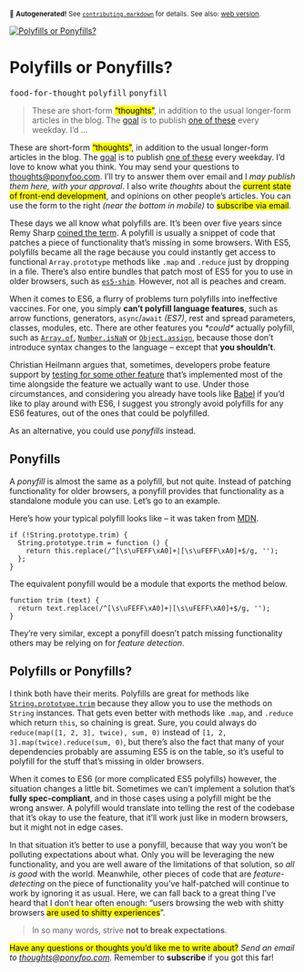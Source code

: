 <sub>&#x1F6A8; <strong>Autogenerated!</strong> See <a href="https://github.com/ponyfoo/articles/tree/noindex/contributing.markdown"><code>contributing.markdown</code></a> for details. See also: <a href="https://ponyfoo.com/articles/polyfills-or-ponyfills">web version</a>.</sub>

<a href="https://ponyfoo.com/articles/polyfills-or-ponyfills"><div><img src="https://i.imgur.com/IEBEN86.jpg" alt="Polyfills or Ponyfills?"></div></a>

<h1>Polyfills or Ponyfills?</h1>

<p><kbd>food-for-thought</kbd> <kbd>polyfill</kbd> <kbd>ponyfill</kbd></p>

<blockquote><p>These are short-form <mark class="md-mark">&#x201C;thoughts&#x201D;</mark>, in addition to the usual longer-form articles in the blog. The <a href="https://ponyfoo.com/articles/food-for-thought-begins">goal</a> is to publish <a href="https://ponyfoo.com/articles/tagged/food-for-thought">one of these</a> every weekday. I&#x2019;d &#x2026;</p></blockquote>

<div><p>These are short-form <mark class="md-mark">&#x201C;thoughts&#x201D;</mark>, in addition to the usual longer-form articles in the blog. The <a href="https://ponyfoo.com/articles/food-for-thought-begins">goal</a> is to publish <a href="https://ponyfoo.com/articles/tagged/food-for-thought">one of these</a> every weekday. I&#x2019;d love to know what you think. You may send your questions to <a href="mailto:thoughts@ponyfoo.com">thoughts@ponyfoo.com</a>. I&#x2019;ll try to answer them over email and I <em>may publish them here, with your approval</em>. I also write <em>thoughts</em> about the <mark class="md-mark">current state of front-end development</mark>, and opinions on other people&#x2019;s articles. You can use the form to the right <em>(near the bottom in mobile)</em> to <mark class="md-mark">subscribe via email</mark>.</p></div>

<div></div>

<div><p>These days we all know what polyfills are. It&#x2019;s been over five years since Remy Sharp <a href="https://plus.google.com/+PaulIrish/posts/4okUyAE1qQH" target="_blank">coined the term</a>. A polyfill is usually a snippet of code that patches a piece of functionality that&#x2019;s missing in some browsers. With ES5, polyfills became all the rage because you could instantly get access to functional <code class="md-code md-code-inline">Array.prototype</code> methods like <code class="md-code md-code-inline">.map</code> and <code class="md-code md-code-inline">.reduce</code> just by dropping in a file. There&#x2019;s also entire bundles that patch most of ES5 for you to use in older browsers, such as <a href="https://github.com/es-shims/es5-shim" target="_blank"><code class="md-code md-code-inline">es5-shim</code></a>. However, not all is peaches and cream.</p> <p>When it comes to ES6, a flurry of problems turn polyfills into ineffective vaccines. For one, you simply <strong>can&#x2019;t polyfill language features</strong>, such as arrow functions, generators, <code class="md-code md-code-inline">async</code>/<code class="md-code md-code-inline">await</code> <em>(ES7)</em>, rest and spread parameters, classes, modules, etc. There are other features you <em>*could*</em> actually polyfill, such as <a href="https://developer.mozilla.org/en-US/docs/Web/JavaScript/Reference/Global_Objects/Array/of" target="_blank"><code class="md-code md-code-inline">Array.of</code></a>, <a href="https://developer.mozilla.org/en-US/docs/Web/JavaScript/Reference/Global_Objects/Number/isNaN" target="_blank"><code class="md-code md-code-inline">Number.isNaN</code></a> or <a href="https://developer.mozilla.org/en/docs/Web/JavaScript/Reference/Global_Objects/Object/assign" target="_blank"><code class="md-code md-code-inline">Object.assign</code></a>, because those don&#x2019;t introduce syntax changes to the language &#x2013; except that <strong>you shouldn&#x2019;t</strong>.</p></div>

<div><p>Christian Heilmann argues that, sometimes, developers probe feature support by <a href="http://christianheilmann.com/2015/08/17/how-about-we-make-es6-the-new-baseline/" target="_blank" aria-label="&apos;How About We Make ES6 the New Baseline?&apos; asks @codepo8">testing for some other feature</a> that&#x2019;s implemented most of the time alongside the feature we actually want to use. Under those circumstances, and considering you already have tools like <a href="https://github.com/babel/babel" target="_blank" aria-label="babel/babel on GitHub">Babel</a> if you&#x2019;d like to play around with ES6, I suggest you strongly avoid polyfills for any ES6 features, out of the ones that could be polyfilled.</p> <p>As an alternative, you could use <em>ponyfills</em> instead.</p> <h2 id="ponyfills">Ponyfills</h2> <p>A <em>ponyfill</em> is almost the same as a polyfill, but not quite. Instead of patching functionality for older browsers, a ponyfill provides that functionality as a standalone module you can use. Let&#x2019;s go to an example.</p> <p>Here&#x2019;s how your typical polyfill looks like &#x2013; it was taken from <a href="https://developer.mozilla.org/en/docs/Web/JavaScript/Reference/Global_Objects/String/trim" target="_blank" aria-label="String.prototype.trim() &#x2013; MDN">MDN</a>.</p> <pre class="md-code-block"><code class="md-code md-lang-javascript"><span class="md-code-keyword">if</span> (!<span class="md-code-built_in">String</span>.prototype.trim) {
  <span class="md-code-built_in">String</span>.prototype.trim = <span class="md-code-function"><span class="md-code-keyword">function</span> <span class="md-code-params">()</span> </span>{
    <span class="md-code-keyword">return</span> <span class="md-code-keyword">this</span>.replace(<span class="md-code-regexp">/^[\s\uFEFF\xA0]+|[\s\uFEFF\xA0]+$/g</span>, <span class="md-code-string">&apos;&apos;</span>);
  };
}
</code></pre> <p>The equivalent ponyfill would be a module that exports the method below.</p> <pre class="md-code-block"><code class="md-code md-lang-javascript"><span class="md-code-function"><span class="md-code-keyword">function</span> <span class="md-code-title">trim</span> <span class="md-code-params">(text)</span> </span>{
  <span class="md-code-keyword">return</span> text.replace(<span class="md-code-regexp">/^[\s\uFEFF\xA0]+|[\s\uFEFF\xA0]+$/g</span>, <span class="md-code-string">&apos;&apos;</span>);
}
</code></pre> <p>They&#x2019;re very similar, except a ponyfill doesn&#x2019;t patch missing functionality others may be relying on for <em>feature detection</em>.</p> <h2 id="polyfills-or-ponyfills">Polyfills or Ponyfills?</h2> <p>I think both have their merits. Polyfills are great for methods like <a href="https://developer.mozilla.org/en/docs/Web/JavaScript/Reference/Global_Objects/String/trim" target="_blank" aria-label="String.prototype.trim() &#x2013; MDN"><code class="md-code md-code-inline">String.prototype.trim</code></a> because they allow you to use the methods on <code class="md-code md-code-inline">String</code> instances. That gets even better with methods like <code class="md-code md-code-inline">.map</code>, and <code class="md-code md-code-inline">.reduce</code> which return <code class="md-code md-code-inline">this</code>, so chaining is great. Sure, you could always do <code class="md-code md-code-inline">reduce(map([1, 2, 3], twice), sum, 0)</code> instead of <code class="md-code md-code-inline">[1, 2, 3].map(twice).reduce(sum, 0)</code>, but there&#x2019;s also the fact that many of your dependencies probably are assuming ES5 is on the table, so it&#x2019;s useful to polyfill for the stuff that&#x2019;s missing in older browsers.</p> <p>When it comes to ES6 (or more complicated ES5 polyfills) however, the situation changes a little bit. Sometimes we can&#x2019;t implement a solution that&#x2019;s <strong>fully spec-compliant</strong>, and in those cases using a polyfill might be the wrong answer. A polyfill would translate into telling the rest of the codebase that it&#x2019;s okay to use the feature, that it&#x2019;ll work just like in modern browsers, but it might not in edge cases.</p> <p>In that situation it&#x2019;s better to use a ponyfill, because that way you won&#x2019;t be polluting expectations about what. Only you will be leveraging the new functionality, and you are well aware of the limitations of that solution, so <em>all is good</em> with the world. Meanwhile, other pieces of code that are <em>feature-detecting</em> on the piece of functionality you&#x2019;ve half-patched will continue to work by ignoring it as usual. Here, we can fall back to a great thing I&#x2019;ve heard that I don&#x2019;t hear often enough: &#x201C;users browsing the web with shitty browsers <mark class="md-mark">are used to shitty experiences</mark>&#x201D;.</p> <blockquote> <p>In so many words, strive <strong>not to break expectations</strong>.</p> </blockquote> <p><mark class="md-mark">Have any questions or thoughts you&#x2019;d like me to write about?</mark> <em>Send an email to <a href="mailto:thoughts@ponyfoo.com" aria-label="Send me your questions and feedback!">thoughts@ponyfoo.com</a>.</em> Remember to <strong>subscribe</strong> if you got this far!</p></div>
